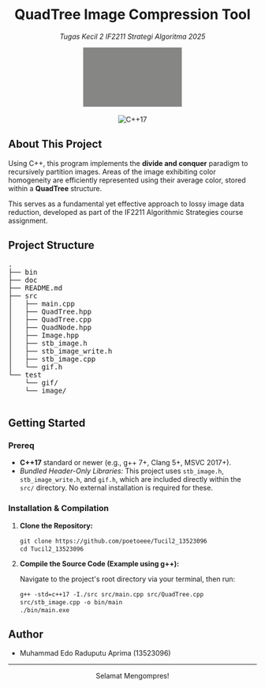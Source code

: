 <h1 align="center">QuadTree Image Compression Tool</h1>
<p align="center"><em>Tugas Kecil 2 IF2211 Strategi Algoritma 2025</em></p>

<p align="center">
  <img src="test/gif/stei_3_25.gif" width="200">
</p>
<p align="center">
  <img src="https://img.shields.io/badge/C%2B%2B-17-blue.svg" alt="C++17">
</p>

<h2> About This Project</h2>

<p>Using C++, this program implements the <strong>divide and conquer</strong> paradigm to recursively partition images. Areas of the image exhibiting color homogeneity are efficiently represented using their average color, stored within a <strong>QuadTree</strong> structure.</p>

<p>This serves as a fundamental yet effective approach to lossy image data reduction, developed as part of the IF2211 Algorithmic Strategies course assignment.</p>

<h2> Project Structure</h2>

<pre>
.
├── bin
├── doc
├── README.md
├── src                
│   ├── main.cpp           
│   ├── QuadTree.hpp       
│   ├── QuadTree.cpp      
│   ├── QuadNode.hpp      
│   ├── Image.hpp          
│   ├── stb_image.h        
│   ├── stb_image_write.h  
│   ├── stb_image.cpp      
│   └── gif.h              
└── test                 
    └── gif/
    └── image/
              
</pre>

<h2> Getting Started</h2>

<h3> Prereq</h3>
<ul>
  <li><strong>C++17</strong> standard or newer (e.g., g++ 7+, Clang 5+, MSVC 2017+).</li>
  <li><em>Bundled Header-Only Libraries:</em> This project uses <code>stb_image.h</code>, <code>stb_image_write.h</code>, and <code>gif.h</code>, which are included directly within the <code>src/</code> directory. No external installation is required for these.</li>
</ul>

<h3> Installation & Compilation</h3>
<ol>
  <li><strong>Clone the Repository:</strong>
    <pre><code class="lang-bash">git clone https://github.com/poetoeee/Tucil2_13523096
cd Tucil2_13523096</code></pre>
  </li>
  <li><strong>Compile the Source Code (Example using g++):</strong>
    <p>Navigate to the project's root directory via your terminal, then run:</p>
    <pre><code class="lang-bash">g++ -std=c++17 -I./src src/main.cpp src/QuadTree.cpp src/stb_image.cpp -o bin/main
./bin/main.exe</code></pre>
  </li>
</ol>

<h2>Author</h2>
<ul>
  <li>Muhammad Edo Raduputu Aprima (13523096)</li>
</ul>

---

<p align="center">Selamat Mengompres!</p>
